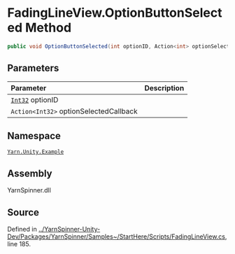 # FadingLineView.OptionButtonSelected Method


```csharp
public void OptionButtonSelected(int optionID, Action<int> optionSelectedCallback)
```

## Parameters
|Parameter|Description|
|:---|:---|
|[`Int32`](https://docs.microsoft.com/dotnet/api/System.Int32) optionID||
|`Action<Int32>` optionSelectedCallback||


## Namespace
[`Yarn.Unity.Example`](/api/csharp/yarn.unity.example/README.md)

## Assembly
YarnSpinner.dll

## Source
Defined in [../YarnSpinner-Unity-Dev/Packages/YarnSpinner/Samples~/StartHere/Scripts/FadingLineView.cs](https://github.com/YarnSpinnerTool/YarnSpinner-Unity//blob/develop/Samples~/StartHere/Scripts/FadingLineView.cs#L185), line 185.
